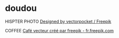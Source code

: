# doudou

HISPTER PHOTO
<a href="http://www.freepik.com">Designed by vectorpocket / Freepik</a>

COFFEE
<a href="https://fr.freepik.com/photos-vecteurs-libre/cafe">Café vecteur créé par freepik - fr.freepik.com</a>
